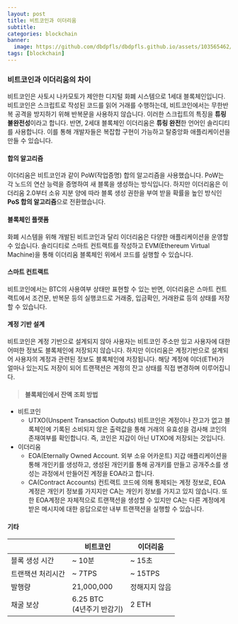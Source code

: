 ```yaml
---
layout: post
title: 비트코인과 이더리움
subtitle:
categories: blockchain
banner:
  image: https://github.com/dbdpfls/dbdpfls.github.io/assets/103565462/29db4463-4e5c-4c60-ba4c-3d1303fc5288
tags: [blockchain]
---
```


### 비트코인과 이더리움의 차이

비트코인은 사토시 나카모토가 제안한 디지털 화폐 시스템으로 1세대 블록체인입니다.
비트코인은 스크립트로 작성된 코드를 읽어 거래를 수행하는데, 비트코인에서는 무한반복 공격을 방지하기 위해 반복문을 사용하지 않습니다. 이러한 스크립트의 특징을 **튜링 불완전성**이라고 합니다.
반면, 2세대 블록체인 이더리움은 **튜링 완전**한 언어인 솔리디티를 사용합니다. 이를 통해 개발자들은 복잡합 구현이 가능하고 탈중앙화 애플리케이션을 만들 수 있습니다.

#### 합의 알고리즘

이더리움은 비트코인과 같이 PoW(작업증명) 합의 알고리즘을 사용했습니다. PoW는 각 노드의 연산 능력을 증명하여 새 블록을 생성하는 방식입니다.
하지만 이더리움은 이더리움 2.0부터 소유 지분 양에 따라 블록 생성 권한을 부여 받을 확률을 높인 방식인 **PoS 합의 알고리즘**으로 전환했습니다.

#### 블록체인 플랫폼

화폐 시스템을 위해 개발된 비트코인과 달리 이더리움은 다양한 애플리케이션을 운영할 수 있습니다.
솔리디티로 스마트 컨트랙트를 작성하고 EVM(Ethereum Virtual Machine)을 통해 이더리움 블록체인 위에서 코드를 실행할 수 있습니다.

#### 스마트 컨트랙트

비트코인에서는 BTC의 사용여부 상태만 표현할 수 있는 반면, 이더리움은 스마트 컨트랙트에서 조건문, 반복문 등의 실행코드로 거래중, 입금확인, 거래완료 등의 상태를 저장할 수 있습니다.

#### 계정 기반 설계

비트코인은 계정 기반으로 설계되지 않아 사용자는 비트코인 주소만 있고 사용자에 대한 어떠한 정보도 블록체인에 저장되지 않습니다.
하지만 이더리움은 계정기반으로 설계되어 사용자의 계정과 관련된 정보도 블록체인에 저장됩니다. 해당 계정에 이더(ETH)가 얼마나 있는지도 저장이 되어 트랜잭션은 계정의 잔고 상태를 직접 변경하며 이루어집니다.

> #### 블록체인에서 잔액 조회 방법

- 비트코인
  - UTXO(Unspent Transaction Outputs)
    비트코인은 계정이나 잔고가 없고 블록체인에 기록된 소비되지 않은 출력값을 통해 거래의 유효성을 검사해 코인의 존재여부를 확인합니다.
    즉, 코인은 지갑이 아닌 UTXO에 저장되는 것입니다.
- 이더리움
  - EOA(Eternally Owned Account. 외부 소유 어카운트)
    지갑 애플리케이션을 통해 개인키를 생성하고, 생성된 개인키를 통해 공개키를 만들고 공개주소를 생성는 과정에서 만들어진 계정을 EOA라고 합니다.
  - CA(Contract Accounts)
    컨트랙트 코드에 의해 통제되는 계정 정보로, EOA계정은 개인키 정보를 가지지만 CA는 개인키 정보를 가지고 있지 않습니다. 또한 EOA계정은 자체적으로 트랜잭션을 생성할 수 있지만 CA는 다른 계정에게 받은 메시지에 대한 응답으로만 내부 트랜잭션을 실행할 수 있습니다.

#### 기타

|                   | 비트코인                     | 이더리움      |
| ----------------- | ---------------------------- | ------------- |
| 블록 생성 시간    | ~ 10분                       | ~ 15초        |
| 트랜잭션 처리시간 | ~ 7TPS                       | ~ 15TPS       |
| 발행량            | 21,000,000                   | 정해지지 않음 |
| 채굴 보상         | 6.25 BTC<br>(4년주기 반감기) | 2 ETH         |
